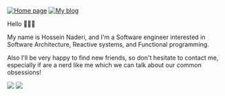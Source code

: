 [![Home page](https://img.shields.io/badge/Home%20page-https://hnaderi.dev-blueviolet)](https://hnaderi.dev)
[![My blog](https://img.shields.io/badge/My%20Blog-@hnaderi.dev-black?style=flat&logo=medium&logoColor=white&link=https://medium.com/@hnaderi.dev)](https://medium.com/@hnaderi.dev)

Hello 👋👨‍💻

My name is Hossein Naderi, and I'm a Software engineer interested in Software Architecture, Reactive systems, and Functional programming.

Also I'll be very happy to find new friends, so don't hesitate to contact me, especially if are a nerd like me which we can talk about our common obsessions!

![](https://github-readme-stats.vercel.app/api?username=hnaderi&show_icons=true&theme=outrun)
![](https://github-readme-stats.vercel.app/api/top-langs/?username=hnaderi&layout=compact&theme=outrun)
